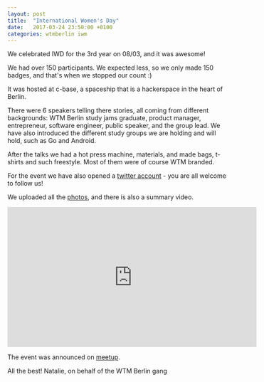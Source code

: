```yaml
---
layout: post
title:  "International Women's Day"
date:   2017-03-24 23:50:00 +0100
categories: wtmberlin iwm
---
```


We celebrated IWD for the 3rd year on 08/03, and it was awesome!

We had over 150 participants. We expected less, so we only made 150 badges, and that's when we stopped our count :)

It was hosted at c-base, a spaceship that is a hackerspace in the heart of Berlin.

There were 6 speakers telling there stories, all coming from different backgrounds:
WTM Berlin study jams graduate, product manager, entrepreneur, software engineer, public speaker, and the group lead. We have also introduced the different study groups we are holding and will hold, such as Go and Android.

After the talks we had a hot press machine, materials, and made bags, t-shirts and such freestyle. Most of them were of course WTM branded.

For the event we have also opened a [twitter account](https://twitter.com/wtm_berlin) - you are all welcome to follow us!

We uploaded all the [photos](https://www.facebook.com/pg/WomenTechmakersBerlinPage/photos/?tab=album&album_id=1299639716791606), and there is also a summary video.

<iframe width="560" height="315" src="https://www.youtube.com/embed/1RmKXYcL20I" frameborder="0" allowfullscreen></iframe>

The event was announced on [meetup](https://www.meetup.com/Women-Techmakers-Berlin).

All the best!
Natalie, on behalf of the WTM Berlin gang
